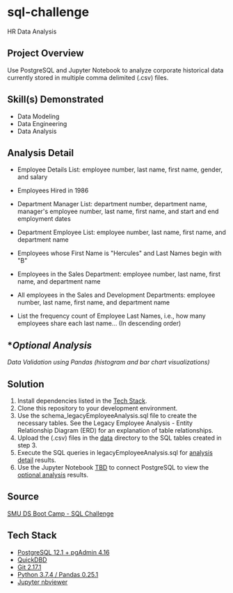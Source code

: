 # sql-challenge
HR Data Analysis

## Project Overview
Use PostgreSQL and Jupyter Notebook to analyze corporate historical data currently stored in multiple comma delimited (.csv) files.

## Skill(s) Demonstrated
- Data Modeling
- Data Engineering
- Data Analysis

## Analysis Detail
- Employee Details List:  employee number, last name, first name, gender, and salary

- Employees Hired in 1986

- Department Manager List:  department number, department name, manager's employee number, last name, first name, and start and end employment dates

- Department Employee List:  employee number, last name, first name, and department name

- Employees whose First Name is "Hercules" and Last Names begin with "B"

- Employees in the Sales Department:  employee number, last name, first name, and department name

- All employees in the Sales and Development Departments:  employee number, last name, first name, and department name

- List the frequency count of Employee Last Names, i.e., how many employees share each last name... (In descending order)

## **Optional Analysis*
*Data Validation using Pandas (histogram and bar chart visualizations)*

## Solution
1. Install dependencies listed in the [Tech Stack](#tech-stack).
2. Clone this repository to your development environment.
3. Use the schema_legacyEmployeeAnalysis.sql file to create the necessary tables.  See the Legacy Employee Analysis - Entity Relationship Diagram (ERD) for an explanation of table relationships.
4. Upload the (.csv) files in the [data](https://github.com/kirpatrick/sql-challenge/tree/master/EmployeeSQL/data) directory to the SQL tables created in step 3.
5. Execute the SQL queries in legacyEmployeeAnalysis.sql for [analysis detail](#Analysis-Detail) results.
6. Use the Jupyter Notebook [TBD](https://github.com/kirpatrick/sql-challenge) to connect PostgreSQL to view the [optional analysis](#Optional-Analysis) results.

## Source
[SMU DS Boot Camp - SQL Challenge](https://smu.bootcampcontent.com/SMU-Coding-Bootcamp/SMU-DAL-DATA-PT-11-2019-U-C/tree/master/02-Homework/09-SQL/Instructions)

## Tech Stack
- [PostgreSQL 12.1 + pgAdmin 4.16](https://www.postgresql.org/)
- [QuickDBD](https://app.quickdatabasediagrams.com/#/)
- [Git 2.17.1](https://git-scm.com/downloads)
- [Python 3.7.4 / Pandas 0.25.1](https://www.anaconda.com/distribution/)
- [Jupyter nbviewer](https://nbviewer.jupyter.org/)
